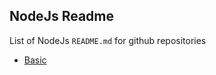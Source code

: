 ## NodeJs Readme

List of NodeJs `README.md` for github repositories

- [Basic](https://github.com/arshadkazmi42/ak-phrase.js/blob/master/README.md)